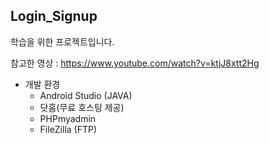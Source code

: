 ## Login_Signup

학습을 위한 프로젝트입니다.

참고한 영상 : https://www.youtube.com/watch?v=ktjJ8xtt2Hg

* 개발 환경
  * Android Studio (JAVA)
  * 닷홈(무료 호스팅 제공)
  * PHPmyadmin
  * FileZilla (FTP)
